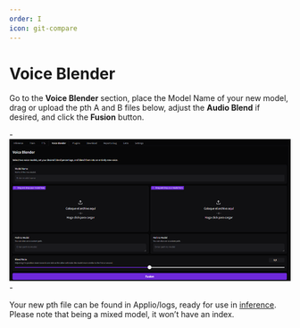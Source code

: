 ```yaml
---
order: I
icon: git-compare
---
```


# Voice Blender

Go to the **Voice Blender** section, place the Model Name of your new model, drag or upload the pth A and B files below, adjust the **Audio Blend** if desired, and click the **Fusion** button.

-![](/assets/voiceblander.png)-

Your new pth file can be found in Applio/logs, ready for use in [inference](/get-started/inferencing.md). Please note that being a mixed model, it won’t have an index.
